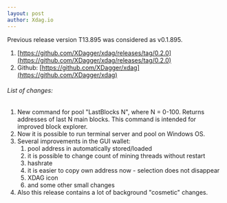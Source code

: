 ```yaml
---
layout: post
author: Xdag.io
---
```


Previous release version T13.895 was considered as v0.1.895.
1. [https://github.com/XDagger/xdag/releases/tag/0.2.0](https://github.com/XDagger/xdag/releases/tag/0.2.0)
1. Github: [https://github.com/XDagger/xdag](https://github.com/XDagger/xdag)

###### List of changes:
1. New command for pool "LastBlocks N", where N = 0-100. Returns addresses of last N main blocks. This command is intended for improved block explorer.
1. Now it is possible to run terminal server and pool on Windows OS.
1. Several improvements in the GUI wallet:
   1. pool address in automatically stored/loaded
   1. it is possible to change count of mining threads without restart
   1. hashrate
   1. it is easier to copy own address now - selection does not disappear
   1. XDAG icon
   1. and some other small changes
1. Also this release contains a lot of background "cosmetic" changes.
